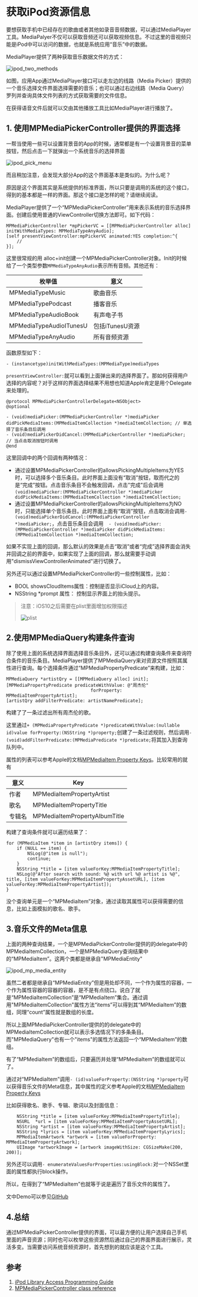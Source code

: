# 获取iPod资源信息
要想获取手机中已经存在的歌曲或者其他如录音音频数据，可以通过MediaPlayer工具。MediaPalyer不仅可以获取音频还可以获取视频信息。不过这里的音视频只能是iPod中可以访问的数据，也就是系统应用“音乐”中的数据。

MediaPlayer提供了两种获取音乐数据文件的方式：

![ipod_two_methods](./images/ipod_two_methods.png)

如图，应用App通过MediaPlayer接口可以走左边的线路（Media Picker）提供的一个音乐选择文件界面选择需要的音乐；也可以通过右边线路（Media Query）罗列并查询具体文件列表的方式获取需要的文件信息。

在获得语音文件后就可以交由其他播放工具比如MediaPlayer进行播放了。

## 1. 使用MPMediaPickerController提供的界面选择
一帮当使用一些可以设置背景音的App的时候，通常都是有一个设置背景音的菜单按钮，然后点击一下就弹出一个系统音乐的选择界面

![ipod_pick_menu](./images/ipod_pick_menu.png)

而且稍加注意，会发现大部分App的这个界面基本是类似的。为什么呢？

原因是这个界面其实是系统提供的标准界面，所以只要是调用的系统的这个接口，得到的基本都是一样的界面。那这个接口是怎样的呢？请继续阅读。

MediaPlayer提供了一个“MPMediaPickerController”用来表示系统的音乐选择界面。创建后使用普通的ViewController切换方法即可。如下代码：

	MPMediaPickerController *mpPickerVC = [[MPMediaPickerController alloc] initWithMediaTypes: MPMediaTypeAnyAudio];
	[self presentViewController:mpPickerVC animated:YES completion:^{
        //
    }];
    
这里很常规的用 alloc+init创建一个MPMediaPickerController对象。Init的时候给了一个类型参数`MPMediaTypeAnyAudio`表示所有音频。其他还有：

枚举值| 意义
---|---
MPMediaTypeMusic| 歌曲音乐
MPMediaTypePodcast | 播客音乐
MPMediaTypeAudioBook| 有声电子书
MPMediaTypeAudioITunesU| 包括iTunesU资源
MPMediaTypeAnyAudio| 所有音频资源

函数原型如下：

	- (instancetype)initWithMediaTypes:(MPMediaType)mediaTypes
	
`presentViewController:`就可以看到上面弹出来的选择界面了。那如何获得用户选择的内容呢？对于这样的界面选择结果不用想也知道Apple肯定是用个Delegate来处理的。

	@protocol MPMediaPickerControllerDelegate<NSObject>
	@optional
	
	- (void)mediaPicker:(MPMediaPickerController *)mediaPicker didPickMediaItems:(MPMediaItemCollection *)mediaItemCollection; // 单选择了音乐条目后调用
	- (void)mediaPickerDidCancel:(MPMediaPickerController *)mediaPicker; // 当点击取消按钮时调用
	@end
	
这里回调中的两个回调有两种情况：
* 通过设置MPMediaPickerController的allowsPickingMultipleItems为YES时，可以选择多个音乐条目。此时界面上面没有“取消”按钮，取而代之的是“完成”按钮。点击音乐条目不会触发回调，点击"完成"后会调用`(void)mediaPicker:(MPMediaPickerController *)mediaPicker didPickMediaItems:(MPMediaItemCollection *)mediaItemCollection;`
* 通过设置MPMediaPickerController的allowsPickingMultipleItems为NO时，只能选择单个音乐条目。此时界面上面有“取消”按钮，点击取消会调用`- (void)mediaPickerDidCancel:(MPMediaPickerController *)mediaPicker;`，点击音乐条目会调用`	- (void)mediaPicker:(MPMediaPickerController *)mediaPicker didPickMediaItems:(MPMediaItemCollection *)mediaItemCollection;`

如果不实现上面的回调，那么默认的效果是点击“取消”或者“完成”选择界面会消失并回调之前的界面中，如果实现了上面的回调，那么就需要手动调用"dismissViewControllerAnimated"进行切换了。

另外还可以通过设置MPMediaPickerController的一些控制属性，比如：
* BOOL showsCloudItems属性：控制是否显示iCloud上的内容。
*  NSString *prompt 属性： 控制显示界面上的抬头提示。

> 注意：iOS10之后需要在plist里面增加权限描述
> 
> ![plist](./images/plist.png)

## 2.使用MPMediaQuery构建条件查询

除了使用上面的系统选择界面选择音乐条目外，还可以通过构建查询条件来查询符合条件的音乐条目。MediaPlayer提供了MPMediaQuery来对资源文件按照其属性进行查询。每个选择条件通过“MPMediaPropertyPredicate”来构建，比如：
	
	MPMediaQuery *artistQry = [[MPMediaQuery alloc] init];
	[MPMediaPropertyPredicate predicateWithValue: @"周杰伦"
                                    forProperty: MPMediaItemPropertyArtist];
	[artistQry addFilterPredicate: artistNamePredicate];
	
构建了了一条过滤出所有周杰伦的歌。

这里通过`+ (MPMediaPropertyPredicate *)predicateWithValue:(nullable id)value forProperty:(NSString *)property;`创建了一条过滤规则，然后调用`- (void)addFilterPredicate:(MPMediaPredicate *)predicate;`将其加入到查询队列中。  

属性的列表可以参考Apple的文档[MPMediaItem Property Keys](https://developer.apple.com/library/ios/documentation/MediaPlayer/Reference/MPMediaItem_ClassReference/#//apple_ref/doc/constant_group/General_Media_Item_Property_Keys)。比较常用的就有

意义| Key
---|---
作者| MPMediaItemPropertyArtist 
歌名| MPMediaItemPropertyTitle
专辑名| MPMediaItemPropertyAlbumTitle 

构建了查询条件就可以遍历结果了：

    for (MPMediaItem *item in [artistQry items]) {
        if (NULL == item) {
            NSLog(@"item is null");
            continue;
        }
        NSString *title = [item valueForKey:MPMediaItemPropertyTitle];
        NSLog(@"After search with sound: %@ with url %@ artist is %@", title, [item valueForKey:MPMediaItemPropertyAssetURL], [item valueForKey:MPMediaItemPropertyArtist]);
    }
    
没个查询单元是一个“MPMediaItem”对象，通过读取其属性可以获得需要的信息，比如上面模拟的歌名、歌手。

## 3.音乐文件的Meta信息

上面的两种查询结果，一个是MPMediaPickerController提供的的delegate中的MPMediaItemCollection，一个是MPMediaQuery查询结果中的“MPMediaItem”。这两个类都是继承自"MPMediaEntity"

![ipod_mp_media_entity](./images/ipod_mp_media_entity.png)

虽然二者都是继承自“MPMediaEntity”但是用处却不同，一个作为属性的容器，一个作为属性容器的容器的容器，是不是有点绕口。说白了就是“MPMediaItemCollection”是“MPMediaItem”集合。通过调用"MPMediaItemCollection"属性方法“items”可以得到其“MPMediaItem”的数组，同理“count”属性就是数组的长度。

所以上面MPMediaPickerController提供的的delegate中的MPMediaItemCollection就可以表示多选情况下的多条条目。而"MPMediaQuery"也有一个"items"的属性方法返回一个“MPMediaItem”的数组。

有了“MPMediaItem”的数组后，只要遍历并处理“MPMediaItem”的数组就可以了。

通过对“MPMediaItem”调用`- (id)valueForProperty:(NSString *)property`可以获得音乐文件的Meta信息，其中属性的定义参考Apple的文档[MPMediaItem Property Keys](https://developer.apple.com/library/ios/documentation/MediaPlayer/Reference/MPMediaItem_ClassReference/#//apple_ref/doc/constant_group/General_Media_Item_Property_Keys)

比如获得歌名、歌手、专辑、歌词以及封面信息：

        NSString *title = [item valueForKey:MPMediaItemPropertyTitle];
        NSURL  *url = [item valueForKey:MPMediaItemPropertyAssetURL];
        NSString *artist = [item valueForKey:MPMediaItemPropertyArtist];
        NSString *lyrics = [item valueForKey:MPMediaItemPropertyLyrics];
        MPMediaItemArtwork *artwork = [item valueForProperty: MPMediaItemPropertyArtwork];
        UIImage *artworkImage = [artwork imageWithSize: CGSizeMake(200, 200)];
        
另外还可以调用`- enumerateValuesForProperties:usingBlock:`对一个NSSet里面的属性都执行block操作。

所以，在得到了“MPMediaItem”也就等于说是遍历了音乐文件的属性了。

文中Demo可以参见[GitHub](https://github.com/cz-it/play_and_record_with_coreaudio/tree/master/mediaplayer/example/mpdemo)

## 4.总结
通过MPMediaPickerController提供的界面，可以最方便的让用户选择自己手机里面的声音资源；同时也可以枚举这些资源然后通过自己的界面界面进行展示，灵活多变。当需要访问系统音频资源时，首先想到的就应该是这个工具。
## 参考
1. [iPod Library Access Programming Guide](https://developer.apple.com/library/content/documentation/Audio/Conceptual/iPodLibraryAccess_Guide/Introduction/Introduction.html)
2. [MPMediaPickerController class reference](https://developer.apple.com/reference/mediaplayer/mpmediapickercontroller)